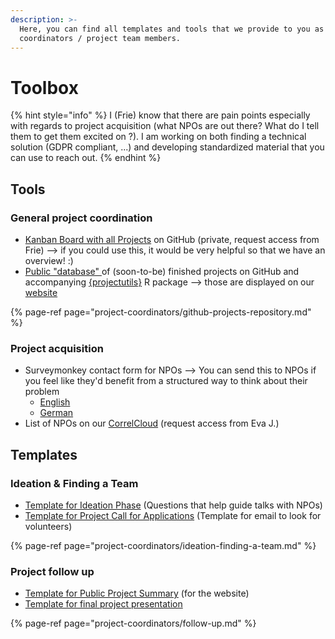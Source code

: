 ```yaml
---
description: >-
  Here, you can find all templates and tools that we provide to you as project
  coordinators / project team members.
---
```


# Toolbox

{% hint style="info" %}
I \(Frie\) know that there are pain points especially with regards to project acquisition \(what NPOs are out there? What do I tell them to get them excited on ?\).  I am working on both finding a technical solution \(GDPR compliant, ...\) and developing standardized material that you can use to reach out. 
{% endhint %}

## Tools

### General project coordination

* [Kanban Board with all Projects](https://github.com/CorrelAid/projects/projects/1) on GitHub \(private, request access from Frie\) --&gt; if you could use this, it would be very helpful so that we have an overview! :\) 
* [Public "database" ](https://github.com/CorrelAid/projectsdb)of \(soon-to-be\) finished projects on GitHub and accompanying [{projectutils}](https://github.com/CorrelAid/projectutils) R package --&gt; those are displayed on our [website](https://correlaid.org/projects)

{% page-ref page="project-coordinators/github-projects-repository.md" %}

### Project acquisition

* Surveymonkey contact form for NPOs --&gt; You can send this to NPOs if you feel like they'd benefit from a structured way to think about their problem
  * [English](https://www.surveymonkey.de/r/correlaid_submit_project)
  * [German](https://www.surveymonkey.de/r/correlaid_projekt_einreichen)
* List of NPOs on our [CorrelCloud](../wiki/infrastructure/correlcloud.md) \(request access from Eva J.\)

## Templates

### Ideation & Finding a Team

* [Template for Ideation Phase](https://pad.correlaid.org/q8nnfNimT3Shj9_wUp-kvQ#) \(Questions that help guide talks with NPOs\)
* [Template for Project Call for Applications](https://pad.correlaid.org/rLUIX_MdS_urNKF4WkcaQQ) \(Template for email to look for volunteers\)

{% page-ref page="project-coordinators/ideation-finding-a-team.md" %}

### Project follow up

* [Template for Public Project Summary](https://pad.correlaid.org/lTV3NzFNRxGK3wrcSYIk4Q#) \(for the website\)
* [Template for final project presentation](https://correlcloud.org/index.php/s/oLsFrHz2xAQxAnT)

{% page-ref page="project-coordinators/follow-up.md" %}







